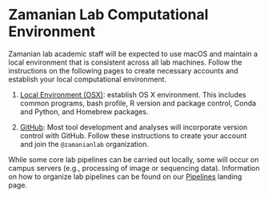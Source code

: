 # Zamanian Lab Computational Environment

Zamanian lab academic staff will be expected to use macOS and maintain a local environment that is consistent across all lab machines. Follow the instructions on the following pages to create necessary accounts and establish your local computational environment.

  1. [Local Environment (OSX)](comp_local.md): establish OS X environment. This includes common programs, bash profile, R version and package control, Conda and Python, and Homebrew packages.

  2. [GitHub](comp_github.md): Most tool development and analyses will incorporate version control with GitHub. Follow these instructions to create your account and join the `@zamanianlab` organization.

While some core lab pipelines can be carried out locally, some will occur on campus servers (e.g., processing of image or sequencing data). Information on how to organize lab pipelines can be found on our [Pipelines](pipelines_overview.md) landing page.
